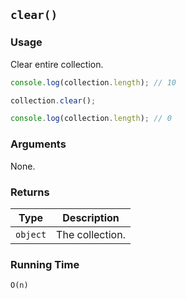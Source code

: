 ## `clear()`

### Usage

Clear entire collection.

```javascript
console.log(collection.length); // 10

collection.clear();

console.log(collection.length); // 0
```

### Arguments

None.

### Returns

| Type       | Description        |
|------------|--------------------|
| `object`   | The collection.    |

### Running Time

`O(n)`
